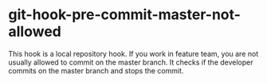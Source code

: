 # git-hook-pre-commit-master-not-allowed
This hook is a local repository hook. If you work in feature team, you are not usually allowed to commit on the master branch. It checks if the developer commits on the master branch and stops the commit.
